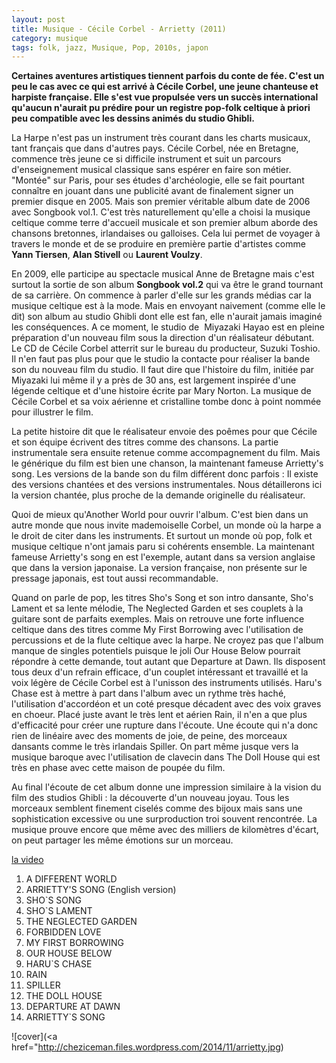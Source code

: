 ```yaml
---
layout: post
title: Musique - Cécile Corbel - Arrietty (2011)
category: musique
tags: folk, jazz, Musique, Pop, 2010s, japon
---
```

**Certaines aventures artistiques tiennent parfois du conte de fée. C'est un peu le cas avec ce qui est arrivé à Cécile Corbel, une jeune chanteuse et harpiste française. Elle s'est vue propulsée vers un succès international qu'aucun n'aurait pu prédire pour un registre pop-folk celtique à priori peu compatible avec les dessins animés du studio Ghibli.**

La Harpe n'est pas un instrument très courant dans les charts musicaux, tant français que dans d'autres pays. Cécile Corbel, née en Bretagne, commence très jeune ce si difficile instrument et suit un parcours d'enseignement musical classique sans espérer en faire son métier. "Montée" sur Paris, pour ses études d'archéologie, elle se fait pourtant connaître en jouant dans une publicité avant de finalement signer un premier disque en 2005. Mais son premier véritable album date de 2006 avec Songbook vol.1. C'est très naturellement qu'elle a choisi la musique celtique comme terre d'accueil musicale et son premier album aborde des chansons bretonnes, irlandaises ou galloises. Cela lui permet de voyager à travers le monde et de se produire en première partie d'artistes comme **Yann Tiersen**, **Alan Stivell** ou **Laurent Voulzy**.

En 2009, elle participe au spectacle musical Anne de Bretagne mais c'est surtout la sortie de son album **Songbook vol.2** qui va être le grand tournant de sa carrière. On commence à parler d'elle sur les grands médias car la musique celtique est à la mode. Mais en envoyant naivement (comme elle le dit) son album au studio Ghibli dont elle est fan, elle n'aurait jamais imaginé les conséquences. A ce moment, le studio de  Miyazaki Hayao est en pleine préparation d'un nouveau film sous la direction d'un réalisateur débutant. Le CD de Cécile Corbel atterrit sur le bureau du producteur, Suzuki Toshio. Il n'en faut pas plus pour que le studio la contacte pour réaliser la bande son du nouveau film du studio. Il faut dire que l'histoire du film, initiée par Miyazaki lui même il y a près de 30 ans, est largement inspirée d'une légende celtique et d'une histoire écrite par Mary Norton. La musique de Cécile Corbel et sa voix aérienne et cristalline tombe donc à point nommée pour illustrer le film.

La petite histoire dit que le réalisateur envoie des poêmes pour que Cécile et son équipe écrivent des titres comme des chansons. La partie instrumentale sera ensuite retenue comme accompagnement du film. Mais le générique du film est bien une chanson, la maintenant fameuse Arrietty's song. Les versions de la bande son du film différent donc parfois : Il existe des versions chantées et des versions instrumentales. Nous détaillerons ici la version chantée, plus proche de la demande originelle du réalisateur.

Quoi de mieux qu'Another World pour ouvrir l'album. C'est bien dans un autre monde que nous invite mademoiselle Corbel, un monde où la harpe a le droit de citer dans les instruments. Et surtout un monde où pop, folk et musique celtique n'ont jamais paru si cohérents ensemble. La maintenant fameuse Arrietty's song en est l'exemple, autant dans sa version anglaise que dans la version japonaise. La version française, non présente sur le pressage japonais, est tout aussi recommandable.

Quand on parle de pop, les titres Sho's Song et son intro dansante, Sho's Lament et sa lente mélodie, The Neglected Garden et ses couplets à la guitare sont de parfaits exemples. Mais on retrouve une forte influence celtique dans des titres comme My First Borrowing avec l'utilisation de percussions et de la flute celtique avec la harpe. Ne croyez pas que l'album manque de singles potentiels puisque le joli Our House Below pourrait répondre à cette demande, tout autant que Departure at Dawn. Ils disposent tous deux d'un refrain efficace, d'un couplet intéressant et travaillé et la voix légère de Cécile Corbel est à l'unisson des instruments utilisés. Haru's Chase est à mettre à part dans l'album avec un rythme très haché, l'utilisation d'accordéon et un coté presque décadent avec des voix graves en choeur. Placé juste avant le très lent et aérien Rain, il n'en a que plus d'efficacité pour créer une rupture dans l'écoute. Une écoute qui n'a donc rien de linéaire avec des moments de joie, de peine, des morceaux dansants comme le très irlandais Spiller. On part même jusque vers la musique baroque avec l'utilisation de clavecin dans The Doll House qui est très en phase avec cette maison de poupée du film.

Au final l'écoute de cet album donne une impression similaire à la vision du film des studios Ghibli : la découverte d'un nouveau joyau. Tous les morceaux semblent finement ciselés comme des bijoux mais sans une sophistication excessive ou une surproduction troi souvent rencontrée. La musique prouve encore que même avec des milliers de kilomètres d'écart, on peut partager les même émotions sur un morceau.

[la video](https://www.youtube.com/watch?v=G7q07dyIsX8)

1. A DIFFERENT WORLD
2. ARRIETTY'S SONG (English version)
3. SHO`S SONG
4. SHO`S LAMENT
5. THE NEGLECTED GARDEN
6. FORBIDDEN LOVE
7. MY FIRST BORROWING
8. OUR HOUSE BELOW
9. HARU`S CHASE
10. RAIN
11. SPILLER
12. THE DOLL HOUSE
13. DEPARTURE AT DAWN
14. ARRIETTY`S SONG

![cover](<a href="http://cheziceman.files.wordpress.com/2014/11/arrietty.jpg)
